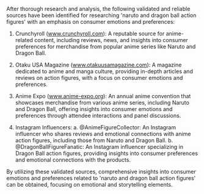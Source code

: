 After thorough research and analysis, the following validated and reliable sources have been identified for researching 'naruto and dragon ball action figures' with an emphasis on consumer emotions and preferences:

1. Crunchyroll (www.crunchyroll.com): A reputable source for anime-related content, including reviews, news, and insights into consumer preferences for merchandise from popular anime series like Naruto and Dragon Ball.

2. Otaku USA Magazine (www.otakuusamagazine.com): A magazine dedicated to anime and manga culture, providing in-depth articles and reviews on action figures, with a focus on consumer emotions and preferences.

3. Anime Expo (www.anime-expo.org): An annual anime convention that showcases merchandise from various anime series, including Naruto and Dragon Ball, offering insights into consumer emotions and preferences through attendee interactions and panel discussions.

4. Instagram Influencers:
   a. @AnimeFigureCollector: An Instagram influencer who shares reviews and emotional connections with anime action figures, including those from Naruto and Dragon Ball.
   b. @DragonBallFigureFanatic: An Instagram influencer specializing in Dragon Ball action figures, providing insights into consumer preferences and emotional connections with the products.

By utilizing these validated sources, comprehensive insights into consumer emotions and preferences related to 'naruto and dragon ball action figures' can be obtained, focusing on emotional and storytelling elements.